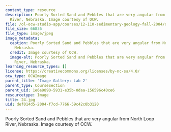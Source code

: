 ```yaml
---
content_type: resource
description: Poorly Sorted Sand and Pebbles that are very angular from North Loop
  River, Nebraska. Image courtesy of OCW.
file: /ol-ocw-studio-app/courses/12-110-sedimentary-geology-fall-2004/def014d52004f7cd776659c42c0b3120_24.jpg
file_size: 66836
file_type: image/jpeg
image_metadata:
  caption: Poorly Sorted Sand and Pebbles that are very angular from North Loop River,
    Nebraska.
  credit: Image courtesy of OCW.
  image-alt: Poorly Sorted Sand and Pebbles that are very angular from North Loop
    River, Nebraska.
learning_resource_types: []
license: https://creativecommons.org/licenses/by-nc-sa/4.0/
ocw_type: OCWImage
parent_title: 'Image Gallery: Lab 2'
parent_type: CourseSection
parent_uid: 1e6e9890-5931-e35b-0daa-156596c40ce6
resourcetype: Image
title: 24.jpg
uid: def014d5-2004-f7cd-7766-59c42c0b3120
---
```

Poorly Sorted Sand and Pebbles that are very angular from North Loop River, Nebraska. Image courtesy of OCW.